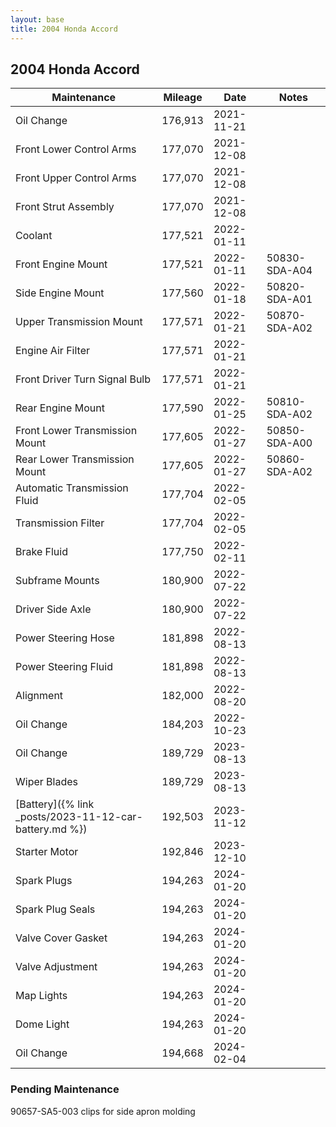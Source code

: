 ```yaml
---
layout: base
title: 2004 Honda Accord
---
```


## 2004 Honda Accord

Maintenance | Mileage | Date | Notes
---|---|---|---
Oil Change | 176,913 | 2021-11-21 |
Front Lower Control Arms | 177,070 | 2021-12-08 |
Front Upper Control Arms | 177,070 | 2021-12-08 |
Front Strut Assembly | 177,070 | 2021-12-08 |
Coolant | 177,521 | 2022-01-11 |
Front Engine Mount | 177,521 | 2022-01-11 | 50830-SDA-A04
Side Engine Mount | 177,560 | 2022-01-18 | 50820-SDA-A01
Upper Transmission Mount | 177,571 | 2022-01-21 | 50870-SDA-A02
Engine Air Filter | 177,571 | 2022-01-21 |
Front Driver Turn Signal Bulb | 177,571 |2022-01-21 |
Rear Engine Mount | 177,590 | 2022-01-25 | 50810-SDA-A02
Front Lower Transmission Mount | 177,605 | 2022-01-27 | 50850-SDA-A00
Rear Lower Transmission Mount | 177,605 | 2022-01-27 | 50860-SDA-A02
Automatic Transmission Fluid | 177,704 | 2022-02-05 |
Transmission Filter | 177,704 | 2022-02-05 |
Brake Fluid | 177,750 | 2022-02-11 |
Subframe Mounts | 180,900 | 2022-07-22 |
Driver Side Axle | 180,900 | 2022-07-22 |
Power Steering Hose | 181,898 | 2022-08-13 |
Power Steering Fluid | 181,898 | 2022-08-13 |
Alignment | 182,000 | 2022-08-20 |
Oil Change | 184,203 | 2022-10-23 |
Oil Change | 189,729 | 2023-08-13 |
Wiper Blades | 189,729 | 2023-08-13 |
[Battery]({% link _posts/2023-11-12-car-battery.md %}) | 192,503 | 2023-11-12 |
Starter Motor | 192,846 | 2023-12-10 |
Spark Plugs | 194,263 | 2024-01-20 |
Spark Plug Seals | 194,263 | 2024-01-20 |
Valve Cover Gasket | 194,263 | 2024-01-20 |
Valve Adjustment | 194,263 | 2024-01-20 |
Map Lights | 194,263 | 2024-01-20 |
Dome Light | 194,263 | 2024-01-20 |
Oil Change | 194,668 | 2024-02-04 |


### Pending Maintenance

90657-SA5-003 clips for side apron molding
